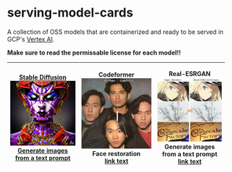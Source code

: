 # serving-model-cards

A collection of OSS models that are containerized and ready to be served in GCP's [Vertex AI](https://cloud.google.com/vertex-ai).

**Make sure to read the permissable license for each model!!**

| <a href="./stable-diffusion"><p><center>Stable Diffusion<img src="./images/sd.png"></img><br>Generate images from a text prompt</br></center></p></a>| <p><center>Codeformer<img src="./images/cf.jpeg"></img><br>Face restoration</br><a href="./images/sd.png">link text</a></center></p>  |<p><center>Real-ESRGAN<img src="./images/real_esrgan.jpeg"></img><br>Generate images from a text prompt</br><a href="./images/sd.png">link text</a></center></p>
| ---- | ---- | ---- |